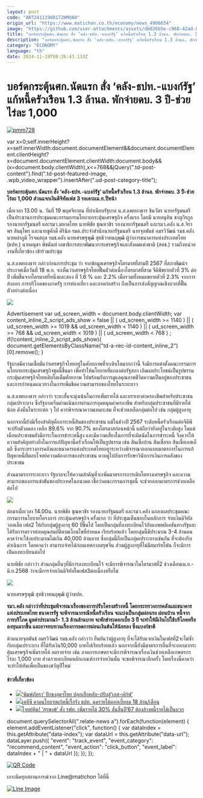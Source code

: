 ```yaml
---
layout: post
code: "ART24111908172HMUA0"
origin_url: "https://www.matichon.co.th/economy/news_4906654"
image: "https://github.com/user-attachments/assets/db026b5e-c968-42ad-8bad-141a74a08492"
title: "บอร์ดกระตุ้นศก.นัดแรก สั่ง ‘คลัง-ธปท.-แบงก์รัฐ’ แก้หนี้ครัวเรือน 1.3 ล้านล. พักจ่ายดบ. 3 ปี-ช่วยไร่ละ 1,000"
description: "บอร์ดกระตุ้นศก.นัดแรก สั่ง 'คลัง-ธปท.-แบงก์รัฐ' แก้หนี้ครัวเรือน 1.3 ล้านล. พักจ่ายดบ. 3 ปี-ช่วยไร่ละ 1,000 ส่วนแจกเงินดิจิทัลเฟส 3 รอเคาะเม.ย.ปีหน้า"
category: "ECONOMY"
language: "th"
date: 2024-11-19T08:26:43.133Z
---
```


# บอร์ดกระตุ้นศก.นัดแรก สั่ง ‘คลัง-ธปท.-แบงก์รัฐ’ แก้หนี้ครัวเรือน 1.3 ล้านล. พักจ่ายดบ. 3 ปี-ช่วยไร่ละ 1,000

[![](https://www.matichon.co.th/wp-content/uploads/2024/11/pmm728.jpg "pmm728")](https://www.matichon.co.th/wp-content/uploads/2024/11/pmm728.jpg)

var x=0;self.innerHeight?x=self.innerWidth:document.documentElement&&document.documentElement.clientHeight?x=document.documentElement.clientWidth:document.body&&(x=document.body.clientWidth),x<=768&&jQuery(".td-post-content").find(".td-post-featured-image, .wpb\_video\_wrapper").insertAfter(".ud-post-category-title");

**บอร์ดกระตุ้นศก.นัดแรก สั่ง ‘คลัง-ธปท.-แบงก์รัฐ’ แก้หนี้ครัวเรือน 1.3 ล้านล. พักจ่ายดบ. 3 ปี-ช่วยไร่ละ 1,000 ส่วนแจกเงินดิจิทัลเฟส 3 รอเคาะเม.ย.ปีหน้า**

เมื่อเวลา 13.00 น. วันที่ 19 พฤศจิกายน ที่ทำเนียบรัฐบาล น.ส.แพทองธาร ชินวัตร นายกรัฐมนตรี เป็นประธานการประชุมคณะกรรมการนโยบายกระตุ้นเศรษฐกิจ ครั้งแรก โดยมี นายอนุทิน ชาญวีรกูล รองนายกรัฐมนตรี และรมว.มหาดไทย นายพิชัย ชุณหวชิร รองนายกรัฐมนตรี และรมว.คลัง น.ส.จิราพร สินธุไพร และนายชูศักดิ์ ศิรินิล รมต.ประจำสำนักนายกรัฐมนตรี นายจุลพันธ์ อมรวิวัฒน์ รมช.คลัง นายเผ่าภูมิ โรจนสกุล รมช.คลัง นายเศรษฐพุฒิ สุทธิวาทนฤพุฒิ ผู้ว่าการธนาคารแห่งประเทศไทย (ธปท.) นายดนุชา พิชนันท์ เลขาธิการสภาพัฒนาการเศรษฐกิจและสังคมแห่งชาติ (สศช.) รวมถึงหน่วยงานที่เกี่ยวข้อง เข้าร่วมประชุม

น.ส.แพทองธาร กล่าวก่อนการประชุม ว่า จากข้อมูลเศรษฐกิจไตรมาสที่สามปี 2567 ที่สภาพัฒน์ฯ ประกาศเมื่อวันที่ 18 พ.ย. จะเห็นว่าเศรษฐกิจไทยฟื้นตัวต่อเนื่องไตรมาสที่สาม จีดีพีขยายตัวที่ 3% ต่อปี เพิ่มขึ้นจากไตรมาสที่หนึ่งและสอง ที่ 1.6 % และ 2.2% เมื่อรวมทั้งหมดขยายตัวที่ 2.3% จากการส่งออก การบริโภคของภาครัฐ การท่องเที่ยว และภาคก่อสร้าง ถือเป็นการส่งสัญญาณเชิงบวกที่ฟื้นตัวอย่างต่อเนื่อง

![](https://www.matichon.co.th/wp-content/uploads/2024/11/ทำเนียบ1-1024x700.jpg)

Advertisement var ud\_screen\_width = document.body.clientWidth; var content\_inline\_2\_script\_ads\_show = false || ( ud\_screen\_width >= 1140 ) || ( ud\_screen\_width >= 1019 && ud\_screen\_width < 1140 ) || ( ud\_screen\_width >= 768 && ud\_screen\_width < 1019 ) || ( ud\_screen\_width < 768 ) ; if(!content\_inline\_2\_script\_ads\_show){ document.getElementsByClassName("td-a-rec-id-content\_inline\_2")\[0\].remove(); }

รัฐบาลมีความเชื่อมั่นว่าเศรษฐกิจไทยอยู่ในศักยภาพที่จะเติบโตมากกว่านี้ จึงมีการแต่งตั้งคณะกรรมการนโยบายกระตุ้นเศรษฐกิจชุดนี้ขึ้นมา เพื่อทำให้นโยบายที่แถลงต่อรัฐสภา เกิดผลประโยชน์เป็นรูปธรรม กระตุ้นเศรษฐกิจไทยเติบโตเต็มศักยภาพ ไปพร้อมกับการดูแลคุณภาพชีวิตความเป็นอยู่ของประชาชน และการกำหนดแนวทางในการเพิ่มขีดความสามารถของไทยในระยะยาว

น.ส.แพทองธาร กล่าวว่า ระยะสั้นจะมุ่งเน้นในการเพิ่มรายได้ และบรรเทาค่าครองชีพสำหรับประชาชนกลุ่มเปราะบาง ซึ่งรัฐบาลเริ่มดำนเนินการผ่านการอุดหนุนค่าครองชีพ สำหรับกลุ่มประชาชนที่มีรายได้น้อย ดังนั้นในระยะต่อ ๆ ไป ควรพิจารณาความเหมาะสม ที่จะช่วยเหลือกลุ่มต่อไป เช่น กลุ่มผู้สูงอายุ

นอกจากนี้ยังมีเรื่องสำคัญคือภาระหนี้สินของประชาชน แม้ในช่วงปี 2567 ระดับหนี้ครัวเรือนต่อจีดีพีจะปรับตัวลดลง เหลือ 89.6% จาก 90.7% ของไตรมาสก่อนหน้านี้ แต่ถือว่ายังอยู่ในระดับสูง ในแต่เดือนประชาชนยังมีภาระในการชำระหนี้สูง และมีความเสี่ยงในการที่จะผิดนัดในการชำระหนี้ จึงควรให้ความสำคัญอย่างยิ่งในการแก้ปัญหานี้ครัวเรือนให้เป็นรูปธรรม เช่น สินเชื่อบ้าน สินเชื่อรถ สินเชื่อเอสเอ็มอี ซึ่งกระทรวงการคลังและธนาคารแห่งประเทศไทยอยูาระหว่างพิจารณาออกแบบมาตรการในการแก้ปัญหาหนี้ที่ตอบโจทย์ความต้องการของประชาชน ควบคู่ไปกับการรักษาวินัยการเงินการคลังของประชาชน

ส่วนมาตรการระยะยาว รัฐบาลจะให้ความสำคัญที่จะเพิ่มมาตรการการเติบโตทางเศรษฐกิจ และความสามารถของการแข่งขันของประเทศในอนาคต เชื่อว่าคณะกรรมการชุดนี้ จะช่วยออกมาตรการช่วยเหลือต่อไป

![](https://www.matichon.co.th/wp-content/uploads/2024/11/ทำเนียบ2-1024x683.jpg)

ต่อมาเมื่อเวลา 14.00น. นายพิชัย ชุณหวชิร รองนายกรัฐมนตรี และรมว.คลัง แถลงผลประชุมคณะกรรมการนโยบายโครงการ กระตุ้นเศรษฐกิจ ครั้งแรก ว่า ที่ประชุมเห็นชอบในหลักการ จ่ายเงินดิจิทัลวอลเล็ต เฟส2 ให้กับกลุ่มผู้สูงอายุ 60 ปีขึ้นไป โดยเป็นกลุ่มที่ลงทะเบียนไว้กับแอพพลิเคชันทางรัฐและได้รับการตรวจสอบคุณสมบัติตามเงื่อนไขที่กำหนด เรียบร้อยแล้ว โดยกลุ่มนี้มีประมาณ 3-4 ล้านคน คาดว่าจะใช้งบประมาณไม่เกิน 40,000 ล้านบาท ซึ่งกลุ่มนี้ถือเป็นกลุ่มเปราะบางเช่นกัน ที่จะต้องรีบดำเนินการ โดยคาดว่า สามารถจ่ายได้ก่อนเทศกาลตรุษจีน ส่วนผู้สูงอายุที่ไม่มีสมาร์ทโฟน ก็จะมีการเปิดลงทะเบียนต่อไป

นายพิชัย กล่าวว่า ส่วนกลุ่มอื่นๆที่มีการลงทะเบียนไว้ จะมีการพิจารณาในไตรมาสที่2 ช่วงเดือนเม.ย.-มิ.ย.2568 ว่าจะมีการจ่ายเงินดิจิทัลในเฟส3ต่อเนื่องหรือไม่

![](https://www.matichon.co.th/wp-content/uploads/2024/11/เศรษฐพุฒิ-1024x683.jpg)

นายเศรษฐพุฒิ สุทธิวาทนฤพุฒิ ผู้ว่าธปท.

**รมว.คลัง กล่าวว่าที่ประชุมพิจารณาเรื่องของการปรับโครงสร้างหนี้ โดยกระทรวงการคลังและธนาคารแห่งประเทศไทย ธนาคารรัฐ จะพิจารณากรณีหนี้ครัวเรือน จะแบ่งเป็นกลุ่มผ่อนรถ ผ่อนบ้าน หนี้จากการบริโภค มูลค่าประมาณ1- 1.3 ล้านล้านบาท จะพักชำระดอกเบี้ย 3 ปี จะทำให้มีเงินไปใช้บริโภคหรือลงทุนมากขึ้น และอาจทบทวนเรื่องการลดการผ่อนเงินต้นให้น้อยลง ซึ่งแบงก์ชาติ**

ด้านนายจุลพันธ์ อมรวิวัฒน์ รมช.คลัง กล่าวว่า ยืนยันว่าผู้สูงอายุ ที่จะได้รับแจกเงินในเฟสที่2จะไม่ซ้ำกับกลุ่มเปราะบาง ที่ได้รับเงิน10,000 บาทไปเรียบร้อยแล้ว นอกจากนี้ยังมีมาตรการอื่นที่จะออกมากระตุ้นเศรษฐกิจเพิ่มรายได้ ลดรายจ่าย เช่น ภาคการเกษตรจะมีการพิจารณาเรื่องเงินช่วยเหลือเกษตรกร ไร่ละ 1,000 บาท ส่วนรายละเอียดหลักเกณฑ์การจ่ายเงินนั้น จะขอพิจารณาอีกครั้ง โดยเรื่องนี้คาดว่าจะทำให้ทันเพื่อเป็นของขวัญปีใหม่

#### ข่าวที่เกี่ยวข้อง

*   [![](https://www.matichon.co.th/wp-content/uploads/2024/01/ภาพปกพิมพ์ภัทรา.jpg)‘พิมพ์ภัทรา’ ปักธงอุตฯไทย ปลุกเสือหลับ-ปรับสู่‘เอส-เคิร์ฟ’](https://www.matichon.co.th/politics/news_4393465)
*   [![](https://www.matichon.co.th/wp-content/uploads/2024/01/นางพิทยา-วรปัญญาสกุล.jpg)เคทีซี คาดนโยบายแก้หนี้เรื้อรัง ธปท. ฉุดรายได้ดอกเบี้ยลด 18 ล้าน/เดือน](https://www.matichon.co.th/economy/news_4387020)
*   [![](https://www.matichon.co.th/wp-content/uploads/2023/10/ปก-สุรพงษ์.jpg)โจทย์หิน! ‘สุรพงษ์’ สั่ง รฟท. เพิ่มรายได้ 30% ลั่นสิ้นปี’67 ต้องล้างหนี้รายได้เป็นบวก](https://www.matichon.co.th/economy/news_4226465)

document.querySelectorAll(".relate-news a").forEach(function(element) { element.addEventListener("click", function() { var dataIndex = this.getAttribute("data-index"); var dataUrl = this.getAttribute("data-url"); dataLayer.push({ "event": "track\_event", "event\_category": "recommend\_content", "event\_action": "click\_button", "event\_label": dataIndex + " | " + dataUrl }); }); });

[![QR Code](https://www.matichon.co.th/wp-content/uploads/2023/07/wob1371z.jpg)](https://lin.ee/ht0nDxX)

เกาะติดทุกสถานการณ์จาก Line@matichon ได้ที่นี่

[![Line Image](https://www.matichon.co.th/wp-content/uploads/2023/07/th.png)](https://lin.ee/ht0nDxX)